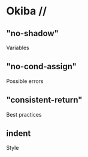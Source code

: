 # Okiba // 



## "no-shadow"

Variables




## "no-cond-assign"

Possible errors




## "consistent-return"

Best practices




## indent

Style





